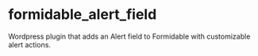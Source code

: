 # formidable_alert_field
Wordpress plugin that adds an Alert field to Formidable with customizable alert actions.
